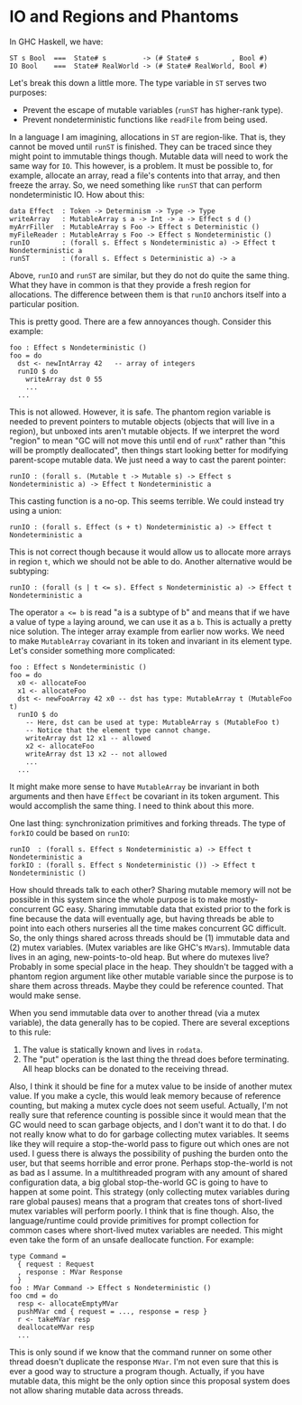 # IO and Regions and Phantoms

In GHC Haskell, we have:

    ST s Bool  ===  State# s         -> (# State# s        , Bool #)
    IO Bool    ===  State# RealWorld -> (# State# RealWorld, Bool #)

Let's break this down a little more. The type variable in `ST` serves
two purposes:

* Prevent the escape of mutable variables (`runST` has higher-rank type).
* Prevent nondeterministic functions like `readFile` from being used.

In a language I am imagining, allocations in `ST` are region-like.
That is, they cannot be moved until `runST` is finished. They can be
traced since they might point to immutable things though. Mutable
data will need to work the same way for `IO`. This however, is a
problem. It must be possible to, for example, allocate an array,
read a file's contents into that array, and then freeze the array.
So, we need something like `runST` that can perform nondeterministic
IO. How about this:

    data Effect  : Token -> Determinism -> Type -> Type
    writeArray   : MutableArray s a -> Int -> a -> Effect s d ()
    myArrFiller  : MutableArray s Foo -> Effect s Deterministic ()
    myFileReader : MutableArray s Foo -> Effect s Nondeterministic ()
    runIO        : (forall s. Effect s Nondeterministic a) -> Effect t Nondeterministic a
    runST        : (forall s. Effect s Deterministic a) -> a

Above, `runIO` and `runST` are similar, but they do not do quite the
same thing. What they have in common is that they provide a fresh region
for allocations. The difference between them is that `runIO` anchors
itself into a particular position.

This is pretty good. There are a few annoyances though. Consider this
example:

    foo : Effect s Nondeterministic ()
    foo = do
      dst <- newIntArray 42   -- array of integers
      runIO $ do
        writeArray dst 0 55
        ...
      ...

This is not allowed. However, it is safe. The phantom region variable
is needed to prevent pointers to mutable objects (objects that will
live in a region), but unboxed ints aren't mutable objects. If we interpret
the word "region" to mean "GC will not move this until end of `runX`"
rather than "this will be promptly deallocated", then things start
looking better for modifying parent-scope mutable data. We just need
a way to cast the parent pointer:

    runIO : (forall s. (Mutable t -> Mutable s) -> Effect s Nondeterministic a) -> Effect t Nondeterministic a

This casting function is a no-op. This seems terrible. We could instead
try using a union: 

    runIO : (forall s. Effect (s + t) Nondeterministic a) -> Effect t Nondeterministic a

This is not correct though because it would allow us to allocate more arrays
in region `t`, which we should not be able to do. Another alternative would
be subtyping:

    runIO : (forall (s | t <= s). Effect s Nondeterministic a) -> Effect t Nondeterministic a

The operator `a <= b` is read "a is a subtype of b" and means that if
we have a value of type `a` laying around, we can use it as a `b`.
This is actually a pretty nice solution. The integer array example
from earlier now works. We need to make `MutableArray` covariant in
its token and invariant in its element type. Let's consider something more
complicated:

    foo : Effect s Nondeterministic ()
    foo = do
      x0 <- allocateFoo
      x1 <- allocateFoo
      dst <- newFooArray 42 x0 -- dst has type: MutableArray t (MutableFoo t)
      runIO $ do
        -- Here, dst can be used at type: MutableArray s (MutableFoo t)
        -- Notice that the element type cannot change.
        writeArray dst 12 x1 -- allowed
        x2 <- allocateFoo
        writeArray dst 13 x2 -- not allowed
        ...
      ...

It might make more sense to have `MutableArray` be invariant in both arguments
and then have `Effect` be covariant in its token argument. This would accomplish
the same thing. I need to think about this more.

One last thing: synchronization primitives and forking threads. The type of
`forkIO` could be based on `runIO`:

    runIO  : (forall s. Effect s Nondeterministic a) -> Effect t Nondeterministic a
    forkIO : (forall s. Effect s Nondeterministic ()) -> Effect t Nondeterministic ()

How should threads talk to each other? Sharing mutable memory will not
be possible in this system since the whole purpose is to make mostly-concurrent
GC easy. Sharing immutable data that existed prior to the fork is fine
because the data will eventually age, but having threads be able to point
into each others nurseries all the time makes concurrent GC difficult.
So, the only things shared across threads should be (1) immutable data
and (2) mutex variables. (Mutex variables are like GHC's `MVar`s). Immutable
data lives in an aging, new-points-to-old heap. But where do mutexes live?
Probably in some special place in the heap. They shouldn't be tagged with
a phantom region argument like other mutable variable since the purpose is
to share them across threads. Maybe they could be reference counted. That
would make sense.

When you send immutable data over to another thread (via a mutex variable),
the data generally has to be copied. There are several exceptions to this rule:

1. The value is statically known and lives in `rodata`.
2. The "put" operation is the last thing the thread does before terminating.
   All heap blocks can be donated to the receiving thread.

Also, I think it should be fine for a mutex value to be inside of another
mutex value. If you make a cycle, this would leak memory because of
reference counting, but making a mutex cycle does not seem useful.
Actually, I'm not really sure that reference counting is possible
since it would mean that the GC would need to scan garbage objects,
and I don't want it to do that. I do not really know what to do for
garbage collecting mutex variables. It seems like they will require
a stop-the-world pass to figure out which ones are not used. I guess
there is always the possibility of pushing the burden onto the user,
but that seems horrible and error prone. Perhaps stop-the-world is
not as bad as I assume. In a multithreaded program with any amount
of shared configuration data, a big global stop-the-world GC is going
to have to happen at some point. This strategy (only collecting mutex
variables during rare global pauses) means that a program that creates
tons of short-lived mutex variables will perform poorly. I think that
is fine though. Also, the language/runtime could provide primitives
for prompt collection for common cases where short-lived mutex variables
are needed. This might even take the form of an unsafe deallocate
function. For example:

    type Command =
      { request : Request
      , response : MVar Response
      }
    foo : MVar Command -> Effect s Nondeterministic ()
    foo cmd = do
      resp <- allocateEmptyMVar
      pushMVar cmd { request = ..., response = resp }
      r <- takeMVar resp
      deallocateMVar resp
      ...

This is only sound if we know that the command runner on some other thread
doesn't duplicate the response `MVar`. I'm not even sure that this is ever
a good way to structure a program though. Actually, if you have mutable
data, this might be the only option since this proposal system does not
allow sharing mutable data across threads.
